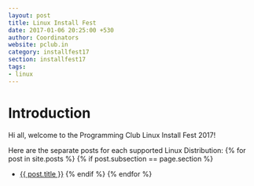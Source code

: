 ```yaml
---
layout: post
title: Linux Install Fest
date: 2017-01-06 20:25:00 +530
author: Coordinators
website: pclub.in
category: installfest17
section: installfest17
tags:
- linux
---
```


# Introduction

Hi all, welcome to the Programming Club Linux Install Fest 2017!

Here are the separate posts for each supported Linux Distribution:
{% for post in site.posts %}
  {% if post.subsection == page.section %}
  - [{{ post.title }}]({{post.url}})
  {% endif %}
{% endfor %}
